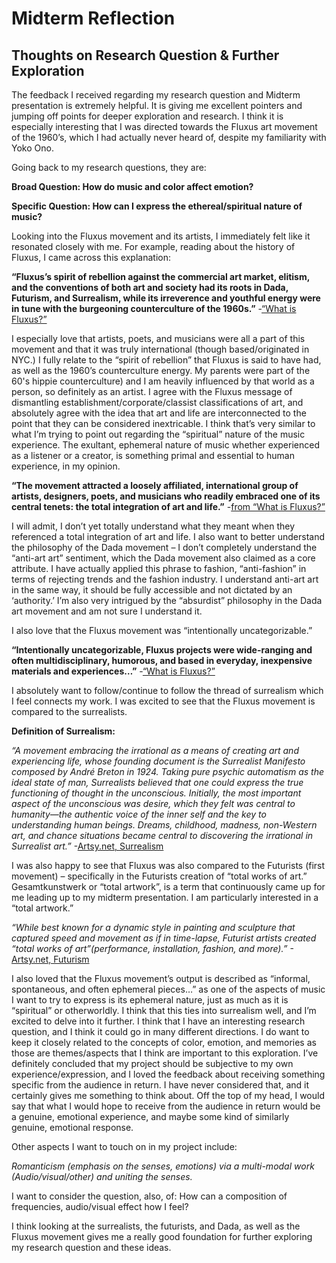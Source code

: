 # Midterm Reflection

## Thoughts on Research Question & Further Exploration


The feedback I received regarding my research question and Midterm presentation is extremely helpful. It is giving me excellent pointers and jumping off points for deeper exploration and research. I think it is especially interesting that I was directed towards the Fluxus art movement of the 1960’s, which I had actually never heard of, despite my familiarity with Yoko Ono. 

Going back to my research questions, they are: 

**Broad Question: How do music and color affect emotion?**

**Specific Question: How can I express the ethereal/spiritual nature of music?**

Looking into the Fluxus movement and its artists, I immediately felt like it resonated closely with me. For example, reading about the history of Fluxus, I came across this explanation:

**“Fluxus’s spirit of rebellion against the commercial art market, elitism, and the conventions of both art and society had its roots in Dada, Futurism, and Surrealism, while its irreverence and youthful energy were in tune with the burgeoning counterculture of the 1960s.”**
 -[“What is Fluxus?”](https://www.artsy.net/article/artsy-editorial-fluxus-movement-art-museums-galleries)

I especially love that artists, poets, and musicians were all a part of this movement and that it was truly international (though based/originated in NYC.) I fully relate to the “spirit of rebellion” that Fluxus is said to have had, as well as the 1960’s counterculture energy. My parents were part of the 60's hippie counterculture) and I am heavily influenced by that world as a person, so definitely as an artist. I agree with the Fluxus message of dismantling establishment/corporate/classist classifications of art, and absolutely agree with the idea that art and life are interconnected to the point that they can be considered inextricable. I think that’s very similar to what I’m trying to point out regarding the “spiritual” nature of the music experience. The exultant, ephemeral nature of music whether experienced as a listener or a creator, is something primal and essential to human experience, in my opinion. 

**“The movement attracted a loosely affiliated, international group of artists, designers, poets, and musicians who readily embraced one of its central tenets: the total integration of art and life.”**
-[from “What is Fluxus?”](https://www.artsy.net/article/artsy-editorial-fluxus-movement-art-museums-galleries)

I will admit, I don’t yet totally understand what they meant when they referenced a total integration of art and life. I also want to better understand the philosophy of the Dada movement – I don’t completely understand the “anti-art art” sentiment, which the Dada movement also claimed as a core attribute. I have actually applied this phrase to fashion, “anti-fashion” in terms of rejecting trends and the fashion industry. I understand anti-art art in the same way, it should be fully accessible and not dictated by an ‘authority.’ I’m also very intrigued by the “absurdist” philosophy in the Dada art movement and am not sure I understand it. 

I also love that the Fluxus movement was “intentionally uncategorizable.” 

**“Intentionally uncategorizable, Fluxus projects were wide-ranging and often multidisciplinary, humorous, and based in everyday, inexpensive materials and experiences…”**
-[“What is Fluxus?”](https://www.artsy.net/article/artsy-editorial-fluxus-movement-art-museums-galleries)

I absolutely want to follow/continue to follow the thread of surrealism which I feel connects my work. I was excited to see that the Fluxus movement is compared to the surrealists. 

**Definition of Surrealism:** 

*“A movement embracing the irrational as a means of creating art and experiencing life, whose founding document is the Surrealist Manifesto composed by André Breton in 1924. Taking pure psychic automatism as the ideal state of man, Surrealists believed that one could express the true functioning of thought in the unconscious. Initially, the most important aspect of the unconscious was desire, which they felt was central to humanity—the authentic voice of the inner self and the key to understanding human beings. Dreams, childhood, madness, non-Western art, and chance situations became central to discovering the irrational in Surrealist art.”*
-[Artsy.net, Surrealism](https://www.artsy.net/gene/surrealism)

I was also happy to see that Fluxus was also compared to the Futurists (first movement) – specifically in the Futurists creation of “total works of art.” Gesamtkunstwerk or “total artwork”, is a term that continuously came up for me leading up to my midterm presentation. I am particularly interested in a “total artwork.” 

*“While best known for a dynamic style in painting and sculpture that captured speed and movement as if in time-lapse, Futurist artists created “total works of art”(performance, installation, fashion, and more).”*
-[Artsy.net, Futurism](https://www.artsy.net/gene/futurism)

I also loved that the Fluxus movement’s output is described as “informal, spontaneous, and often ephemeral pieces…” as one of the aspects of music I want to try to express is its ephemeral nature, just as much as it is “spiritual” or otherworldly. I think that this ties into surrealism well, and I’m excited to delve into it further. I think that I have an interesting research question, and I think it could go in many different directions. I do want to keep it closely related to the concepts of color, emotion, and memories as those are themes/aspects that I think are important to this exploration. I’ve definitely concluded that my project should be subjective to my own experience/expression, and I loved the feedback about receiving something specific from the audience in return. I have never considered that, and it certainly gives me something to think about. Off the top of my head, I would say that what I would hope to receive from the audience in return would be a genuine, emotional experience, and maybe some kind of similarly genuine, emotional response. 

Other aspects I want to touch on in my project include: 

_Romanticism (emphasis on the senses, emotions) via a multi-modal work (Audio/visual/other) and uniting the senses._ 

I want to consider the question, also, of: How can a composition of frequencies, audio/visual effect how I feel?

I think looking at the surrealists, the futurists, and Dada, as well as the Fluxus movement gives me a really good foundation for further exploring my research question and these ideas. 
